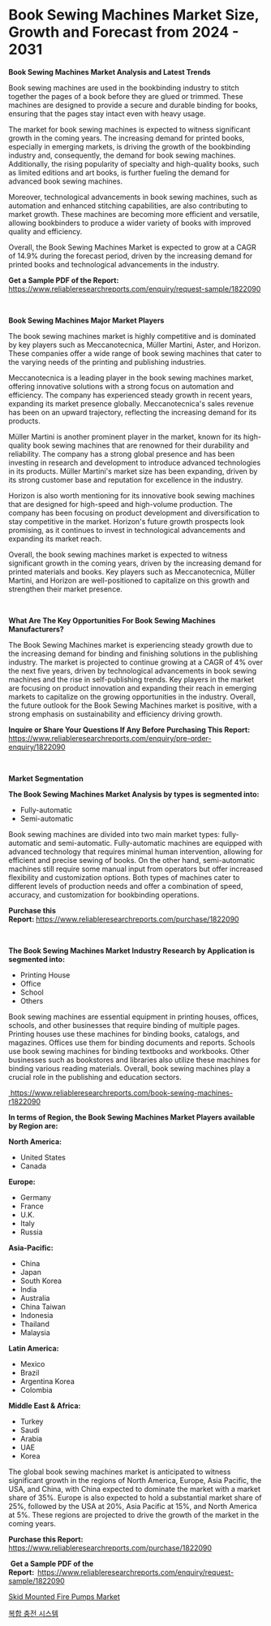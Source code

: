 <p><h1>Book Sewing Machines Market Size, Growth and Forecast from 2024 - 2031</h1></p><p><strong>Book Sewing Machines Market Analysis and Latest Trends</strong></p>
<p><p>Book sewing machines are used in the bookbinding industry to stitch together the pages of a book before they are glued or trimmed. These machines are designed to provide a secure and durable binding for books, ensuring that the pages stay intact even with heavy usage.</p><p>The market for book sewing machines is expected to witness significant growth in the coming years. The increasing demand for printed books, especially in emerging markets, is driving the growth of the bookbinding industry and, consequently, the demand for book sewing machines. Additionally, the rising popularity of specialty and high-quality books, such as limited editions and art books, is further fueling the demand for advanced book sewing machines.</p><p>Moreover, technological advancements in book sewing machines, such as automation and enhanced stitching capabilities, are also contributing to market growth. These machines are becoming more efficient and versatile, allowing bookbinders to produce a wider variety of books with improved quality and efficiency.</p><p>Overall, the Book Sewing Machines Market is expected to grow at a CAGR of 14.9% during the forecast period, driven by the increasing demand for printed books and technological advancements in the industry.</p></p>
<p><strong>Get a Sample PDF of the Report:&nbsp;</strong> <a href="https://www.reliableresearchreports.com/enquiry/request-sample/1822090">https://www.reliableresearchreports.com/enquiry/request-sample/1822090</a></p>
<p>&nbsp;</p>
<p><strong>Book Sewing Machines Major Market Players</strong></p>
<p><p>The book sewing machines market is highly competitive and is dominated by key players such as Meccanotecnica, Müller Martini, Aster, and Horizon. These companies offer a wide range of book sewing machines that cater to the varying needs of the printing and publishing industries.</p><p>Meccanotecnica is a leading player in the book sewing machines market, offering innovative solutions with a strong focus on automation and efficiency. The company has experienced steady growth in recent years, expanding its market presence globally. Meccanotecnica's sales revenue has been on an upward trajectory, reflecting the increasing demand for its products.</p><p>Müller Martini is another prominent player in the market, known for its high-quality book sewing machines that are renowned for their durability and reliability. The company has a strong global presence and has been investing in research and development to introduce advanced technologies in its products. Müller Martini's market size has been expanding, driven by its strong customer base and reputation for excellence in the industry.</p><p>Horizon is also worth mentioning for its innovative book sewing machines that are designed for high-speed and high-volume production. The company has been focusing on product development and diversification to stay competitive in the market. Horizon's future growth prospects look promising, as it continues to invest in technological advancements and expanding its market reach.</p><p>Overall, the book sewing machines market is expected to witness significant growth in the coming years, driven by the increasing demand for printed materials and books. Key players such as Meccanotecnica, Müller Martini, and Horizon are well-positioned to capitalize on this growth and strengthen their market presence.</p></p>
<p>&nbsp;</p>
<p><strong>What Are The Key Opportunities For Book Sewing Machines Manufacturers?</strong></p>
<p><p>The Book Sewing Machines market is experiencing steady growth due to the increasing demand for binding and finishing solutions in the publishing industry. The market is projected to continue growing at a CAGR of 4% over the next five years, driven by technological advancements in book sewing machines and the rise in self-publishing trends. Key players in the market are focusing on product innovation and expanding their reach in emerging markets to capitalize on the growing opportunities in the industry. Overall, the future outlook for the Book Sewing Machines market is positive, with a strong emphasis on sustainability and efficiency driving growth.</p></p>
<p><strong>Inquire or Share Your Questions If Any Before Purchasing This Report:</strong> <a href="https://www.reliableresearchreports.com/enquiry/pre-order-enquiry/1822090">https://www.reliableresearchreports.com/enquiry/pre-order-enquiry/1822090</a></p>
<p>&nbsp;</p>
<p><strong>Market Segmentation</strong></p>
<p><strong>The Book Sewing Machines Market Analysis by types is segmented into:</strong></p>
<p><ul><li>Fully-automatic</li><li>Semi-automatic</li></ul></p>
<p><p>Book sewing machines are divided into two main market types: fully-automatic and semi-automatic. Fully-automatic machines are equipped with advanced technology that requires minimal human intervention, allowing for efficient and precise sewing of books. On the other hand, semi-automatic machines still require some manual input from operators but offer increased flexibility and customization options. Both types of machines cater to different levels of production needs and offer a combination of speed, accuracy, and customization for bookbinding operations.</p></p>
<p><strong>Purchase this Report:&nbsp;</strong><a href="https://www.reliableresearchreports.com/purchase/1822090">https://www.reliableresearchreports.com/purchase/1822090</a></p>
<p>&nbsp;</p>
<p><strong>The Book Sewing Machines Market Industry Research by Application is segmented into:</strong></p>
<p><ul><li>Printing House</li><li>Office</li><li>School</li><li>Others</li></ul></p>
<p><p>Book sewing machines are essential equipment in printing houses, offices, schools, and other businesses that require binding of multiple pages. Printing houses use these machines for binding books, catalogs, and magazines. Offices use them for binding documents and reports. Schools use book sewing machines for binding textbooks and workbooks. Other businesses such as bookstores and libraries also utilize these machines for binding various reading materials. Overall, book sewing machines play a crucial role in the publishing and education sectors.</p></p>
<p><a href="https://www.reliableresearchreports.com/book-sewing-machines-r1822090">&nbsp;https://www.reliableresearchreports.com/book-sewing-machines-r1822090</a></p>
<p><strong>In terms of Region, the Book Sewing Machines Market Players available by Region are:</strong></p>
<p>
    <p> <strong> North America: </strong>
        <ul>
            <li>United States</li>
            <li>Canada</li>
        </ul>
        </p> 
    <p> <strong> Europe: </strong>
        <ul>
            <li>Germany</li>
            <li>France</li>
            <li>U.K.</li>
            <li>Italy</li>
            <li>Russia</li>
        </ul>
        </p> 
    <p> <strong> Asia-Pacific: </strong>
        <ul>
            <li>China</li>
            <li>Japan</li>
            <li>South Korea</li>
            <li>India</li>
            <li>Australia</li>
            <li>China Taiwan</li>
            <li>Indonesia</li>
            <li>Thailand</li>
            <li>Malaysia</li>
        </ul>
        </p> 
    <p> <strong> Latin America: </strong>
        <ul>
            <li>Mexico</li>
            <li>Brazil</li>
            <li>Argentina Korea</li>
            <li>Colombia</li>
        </ul>
        </p> 
    <p> <strong> Middle East & Africa: </strong>
        <ul>
            <li>Turkey</li>
            <li>Saudi</li>
            <li>Arabia</li>
            <li>UAE</li>
            <li>Korea</li>
        </ul>
    </p>
    </p>
<p><p>The global book sewing machines market is anticipated to witness significant growth in the regions of North America, Europe, Asia Pacific, the USA, and China, with China expected to dominate the market with a market share of 35%. Europe is also expected to hold a substantial market share of 25%, followed by the USA at 20%, Asia Pacific at 15%, and North America at 5%. These regions are projected to drive the growth of the market in the coming years.</p></p>
<p><strong>Purchase this Report: </strong><a href="https://www.reliableresearchreports.com/purchase/1822090">https://www.reliableresearchreports.com/purchase/1822090</a></p>
<p>&nbsp;<strong>Get a Sample PDF of the Report:&nbsp;&nbsp;</strong><a href="https://www.reliableresearchreports.com/enquiry/request-sample/1822090">https://www.reliableresearchreports.com/enquiry/request-sample/1822090</a></p>
<p><strong></strong></p>
<p><p><a href="https://github.com/GroverBarry/Market-Research-Report-List-4/blob/main/skid-mounted-fire-pumps-market.md">Skid Mounted Fire Pumps Market</a></p><p><a href="https://github.com/idcefvhkdut6/Market-Research-Report-List-1/blob/main/240221928046.md">복합 충전 시스템</a></p></p>